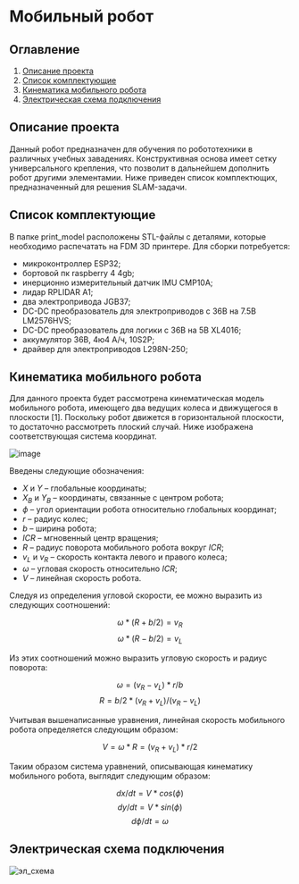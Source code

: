 # Мобильный робот 

## Оглавление 

1. [Описание проекта](#Описание-проекта)
2. [Список комплектующие](#Список_комплектующие)
3. [Кинематика мобильного робота](#Кинематика_мобильного_робота)
4. [Электрическая схема подключения](#Электрическая_схема_подключения)

## Описание проекта

Данный робот предназначен для обучения по робототехники в различных учебных завадениях. Конструктивная основа имеет сетку универсального крепления, что позволит в дальнейшем дополнить робот другими элементамии. Ниже приведен список комплектющих, предназначенный для решения SLAM-задачи.

## Список комплектующие 

В папке print_model расположены STL-файлы с деталями, которые необходимо распечатать на FDM 3D принтере. Для сборки потребуется:

- микроконтроллер ESP32;
- бортовой пк raspberry 4 4gb;
- инерционно измерительный датчик IMU CMP10A;
- лидар RPLIDAR A1;
- два электропривода JGB37;
- DC-DC преобразователь для электроприводов с 36В на 7.5В LM2576HVS;
- DC-DC преобразователь для логики с 36В на 5В XL4016;
- аккумулятор 36В, 4ю4 А/ч, 10S2P;
- драйвер для электроприводов L298N-250;

## Кинематика мобильного робота

Для данного проекта будет рассмотрена кинематическая модель мобильного робота, имеющего два ведущих колеса и движущегося в плоскости [1]. Поскольку робот движется в горизонтальной плоскости, то достаточно рассмотреть плоский случай. Ниже изображена соответствующая система координат.

![image](https://github.com/user-attachments/assets/68fc44cf-5fea-4a64-9d92-47c6bfcc4d4f)

Введены следующие обозначения:
-	$X$ и $Y$ – глобальные координаты;
-	$X_B$ и $Y_B$  – координаты, связанные с центром робота;
-	$ф$ –  угол ориентации робота относительно глобальных координат;
-	$r$ – радиус колес;
-	$b$ – ширина робота;
-	$ICR$ – мгновенный центр вращения;
-	$R$ – радиус поворота мобильного робота вокруг $ICR$;
-	$v_L$  и $v_R$ – скорость контакта левого и правого колеса;
-	$ω$ – угловая скорость относительно $ICR$;
- $V$ – линейная скорость робота.

Следуя из определения угловой скорости, ее можно выразить из следующих соотношений:

$$ ω*(R + b/2) = v_R $$
$$ ω*(R - b/2) = v_L $$

Из этих соотношений можно выразить угловую скорость и радиус поворота:

$$ ω = (v_R - v_L)*r/b $$
$$ R = b/2 * (v_R + v_L)/(v_R - v_L) $$

Учитывая вышенаписанные уравнения, линейная скорость мобильного робота определяется следующим образом:

$$ V = ω*R = (v_R + v_L)*r/2 $$

Таким образом система уравнений, описывающая кинематику мобильного робота, выглядит следующим образом:

$$ dx/dt = V * cos(ф) $$
$$ dy/dt = V * sin(ф)$$
$$ dф/dt =ω$$

## Электрическая схема подключения
![эл_схема](https://github.com/user-attachments/assets/c9ce414d-4dcb-4679-97c5-8a6bffce30ca)
